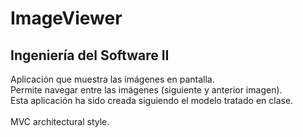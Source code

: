 # ImageViewer
## Ingeniería del Software II
Aplicación que muestra las imágenes en pantalla. 
<br />Permite navegar entre las imágenes (siguiente y anterior imagen).
<br />Esta aplicación ha sido creada siguiendo el modelo tratado en clase.
<br />
<br />MVC architectural style.
